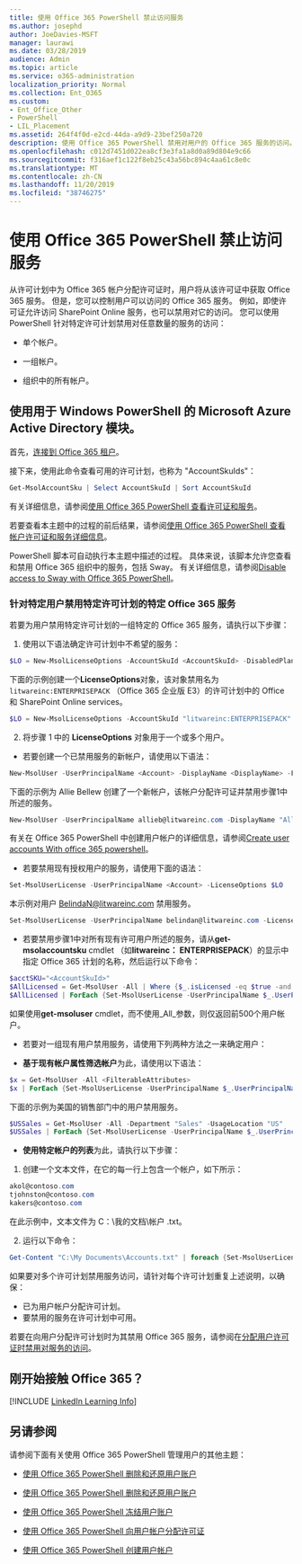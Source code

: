 ```yaml
---
title: 使用 Office 365 PowerShell 禁止访问服务
ms.author: josephd
author: JoeDavies-MSFT
manager: laurawi
ms.date: 03/28/2019
audience: Admin
ms.topic: article
ms.service: o365-administration
localization_priority: Normal
ms.collection: Ent_O365
ms.custom:
- Ent_Office_Other
- PowerShell
- LIL_Placement
ms.assetid: 264f4f0d-e2cd-44da-a9d9-23bef250a720
description: 使用 Office 365 PowerShell 禁用对用户的 Office 365 服务的访问。
ms.openlocfilehash: c012d7451d022ea8cf3e3fa1a8d0a89d804e9c66
ms.sourcegitcommit: f316aef1c122f8eb25c43a56bc894c4aa61c8e0c
ms.translationtype: MT
ms.contentlocale: zh-CN
ms.lasthandoff: 11/20/2019
ms.locfileid: "38746275"
---
```

# <a name="disable-access-to-services-with-office-365-powershell"></a>使用 Office 365 PowerShell 禁止访问服务

从许可计划中为 Office 365 帐户分配许可证时，用户将从该许可证中获取 Office 365 服务。 但是，您可以控制用户可以访问的 Office 365 服务。 例如，即使许可证允许访问 SharePoint Online 服务，也可以禁用对它的访问。 您可以使用 PowerShell 针对特定许可计划禁用对任意数量的服务的访问：

- 单个帐户。
    
- 一组帐户。
    
- 组织中的所有帐户。

## <a name="use-the-microsoft-azure-active-directory-module-for-windows-powershell"></a>使用用于 Windows PowerShell 的 Microsoft Azure Active Directory 模块。

首先，[连接到 Office 365 租户](connect-to-office-365-powershell.md#connect-with-the-microsoft-azure-active-directory-module-for-windows-powershell)。

接下来，使用此命令查看可用的许可计划，也称为 "AccountSkuIds"：

```powershell
Get-MsolAccountSku | Select AccountSkuId | Sort AccountSkuId
```

有关详细信息，请参阅[使用 Office 365 PowerShell 查看许可证和服务](view-licenses-and-services-with-office-365-powershell.md)。
    
若要查看本主题中的过程的前后结果，请参阅[使用 Office 365 PowerShell 查看帐户许可证和服务详细信息](view-account-license-and-service-details-with-office-365-powershell.md)。
    
PowerShell 脚本可自动执行本主题中描述的过程。 具体来说，该脚本允许您查看和禁用 Office 365 组织中的服务，包括 Sway。 有关详细信息，请参阅[Disable access to Sway with Office 365 PowerShell](disable-access-to-sway-with-office-365-powershell.md)。
    
    
### <a name="disable-specific-office-365-services-for-specific-users-for-a-specific-licensing-plan"></a>针对特定用户禁用特定许可计划的特定 Office 365 服务
  
若要为用户禁用特定许可计划的一组特定的 Office 365 服务，请执行以下步骤：
  
1. 使用以下语法确定许可计划中不希望的服务：
    
  ```powershell
  $LO = New-MsolLicenseOptions -AccountSkuId <AccountSkuId> -DisabledPlans "<UndesirableService1>", "<UndesirableService2>"...
  ```

  下面的示例创建一个**LicenseOptions**对象，该对象禁用名为`litwareinc:ENTERPRISEPACK` （Office 365 企业版 E3）的许可计划中的 Office 和 SharePoint Online services。
    
  ```powershell
  $LO = New-MsolLicenseOptions -AccountSkuId "litwareinc:ENTERPRISEPACK" -DisabledPlans "SHAREPOINTWAC", "SHAREPOINTENTERPRISE"
  ```

2. 将步骤 1 中的 **LicenseOptions** 对象用于一个或多个用户。
    
  - 若要创建一个已禁用服务的新帐户，请使用以下语法：
    
  ```powershell
  New-MsolUser -UserPrincipalName <Account> -DisplayName <DisplayName> -FirstName <FirstName> -LastName <LastName> -LicenseAssignment <AccountSkuId> -LicenseOptions $LO -UsageLocation <CountryCode>
  ```

  下面的示例为 Allie Bellew 创建了一个新帐户，该帐户分配许可证并禁用步骤1中所述的服务。
    
  ```powershell
  New-MsolUser -UserPrincipalName allieb@litwareinc.com -DisplayName "Allie Bellew" -FirstName Allie -LastName Bellew -LicenseAssignment litwareinc:ENTERPRISEPACK -LicenseOptions $LO -UsageLocation US
  ```

  有关在 Office 365 PowerShell 中创建用户帐户的详细信息，请参阅[Create user accounts With office 365 powershell](create-user-accounts-with-office-365-powershell.md)。
    
  - 若要禁用现有授权用户的服务，请使用下面的语法：
    
  ```powershell
  Set-MsolUserLicense -UserPrincipalName <Account> -LicenseOptions $LO
  ```

  本示例对用户 BelindaN@litwareinc.com 禁用服务。
    
  ```powershell
  Set-MsolUserLicense -UserPrincipalName belindan@litwareinc.com -LicenseOptions $LO
  ```

  - 若要禁用步骤1中对所有现有许可用户所述的服务，请从**get-msolaccountsku** cmdlet （如**litwareinc： ENTERPRISEPACK**）的显示中指定 Office 365 计划的名称，然后运行以下命令：
    
  ```powershell
  $acctSKU="<AccountSkuId>"
  $AllLicensed = Get-MsolUser -All | Where {$_.isLicensed -eq $true -and $_.licenses[0].AccountSku.SkuPartNumber -eq ($acctSKU).Substring($acctSKU.IndexOf(":")+1, $acctSKU.Length-$acctSKU.IndexOf(":")-1)}
  $AllLicensed | ForEach {Set-MsolUserLicense -UserPrincipalName $_.UserPrincipalName -LicenseOptions $LO}
  ```

  如果使用**get-msoluser** cmdlet，而不使用_All_参数，则仅返回前500个用户帐户。


  - 若要对一组现有用户禁用服务，请使用下列两种方法之一来确定用户：
    
  - **基于现有帐户属性筛选帐户**为此，请使用以下语法：
    
  ```powershell
  $x = Get-MsolUser -All <FilterableAttributes>
  $x | ForEach {Set-MsolUserLicense -UserPrincipalName $_.UserPrincipalName -LicenseOptions $LO}
  ```

  下面的示例为美国的销售部门中的用户禁用服务。
    
  ```powershell
  $USSales = Get-MsolUser -All -Department "Sales" -UsageLocation "US"
  $USSales | ForEach {Set-MsolUserLicense -UserPrincipalName $_.UserPrincipalName -LicenseOptions $LO}
  ```

  - **使用特定帐户的列表**为此，请执行以下步骤：
    
1. 创建一个文本文件，在它的每一行上包含一个帐户，如下所示：
    
  ```powershell
  akol@contoso.com
  tjohnston@contoso.com
  kakers@contoso.com
  ```

  在此示例中，文本文件为 C：\\我的文档\\帐户 .txt。
    
2. 运行以下命令：
    
  ```powershell
  Get-Content "C:\My Documents\Accounts.txt" | foreach {Set-MsolUserLicense -UserPrincipalName $_ -LicenseOptions $LO}
  ```

如果要对多个许可计划禁用服务访问，请针对每个许可计划重复上述说明，以确保：

- 已为用户帐户分配许可计划。
- 要禁用的服务在许可计划中可用。

若要在向用户分配许可计划时为其禁用 Office 365 服务，请参阅在[分配用户许可证时禁用对服务的访问](disable-access-to-services-while-assigning-user-licenses.md)。


## <a name="new-to-office-365"></a>刚开始接触 Office 365？
<a name="LinkedIn"> </a>

[!INCLUDE [LinkedIn Learning Info](../common/office/linkedin-learning-info.md)]
   
## <a name="see-also"></a>另请参阅
<a name="SeeAlso"> </a>

请参阅下面有关使用 Office 365 PowerShell 管理用户的其他主题：
  
- [使用 Office 365 PowerShell 删除和还原用户账户](delete-and-restore-user-accounts-with-office-365-powershell.md)
    
- [使用 Office 365 PowerShell 删除和还原用户账户](delete-and-restore-user-accounts-with-office-365-powershell.md)
    
- [使用 Office 365 PowerShell 冻结用户账户](block-user-accounts-with-office-365-powershell.md)
    
- [使用 Office 365 PowerShell 向用户帐户分配许可证](assign-licenses-to-user-accounts-with-office-365-powershell.md)
    
- [使用 Office 365 PowerShell 创建用户帐户](create-user-accounts-with-office-365-powershell.md)
    
